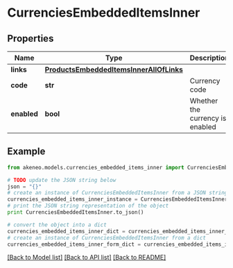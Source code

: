 # CurrenciesEmbeddedItemsInner


## Properties
Name | Type | Description | Notes
------------ | ------------- | ------------- | -------------
**links** | [**ProductsEmbeddedItemsInnerAllOfLinks**](ProductsEmbeddedItemsInnerAllOfLinks.md) |  | [optional] 
**code** | **str** | Currency code | 
**enabled** | **bool** | Whether the currency is enabled | [optional] 

## Example

```python
from akeneo.models.currencies_embedded_items_inner import CurrenciesEmbeddedItemsInner

# TODO update the JSON string below
json = "{}"
# create an instance of CurrenciesEmbeddedItemsInner from a JSON string
currencies_embedded_items_inner_instance = CurrenciesEmbeddedItemsInner.from_json(json)
# print the JSON string representation of the object
print CurrenciesEmbeddedItemsInner.to_json()

# convert the object into a dict
currencies_embedded_items_inner_dict = currencies_embedded_items_inner_instance.to_dict()
# create an instance of CurrenciesEmbeddedItemsInner from a dict
currencies_embedded_items_inner_form_dict = currencies_embedded_items_inner.from_dict(currencies_embedded_items_inner_dict)
```
[[Back to Model list]](../README.md#documentation-for-models) [[Back to API list]](../README.md#documentation-for-api-endpoints) [[Back to README]](../README.md)



